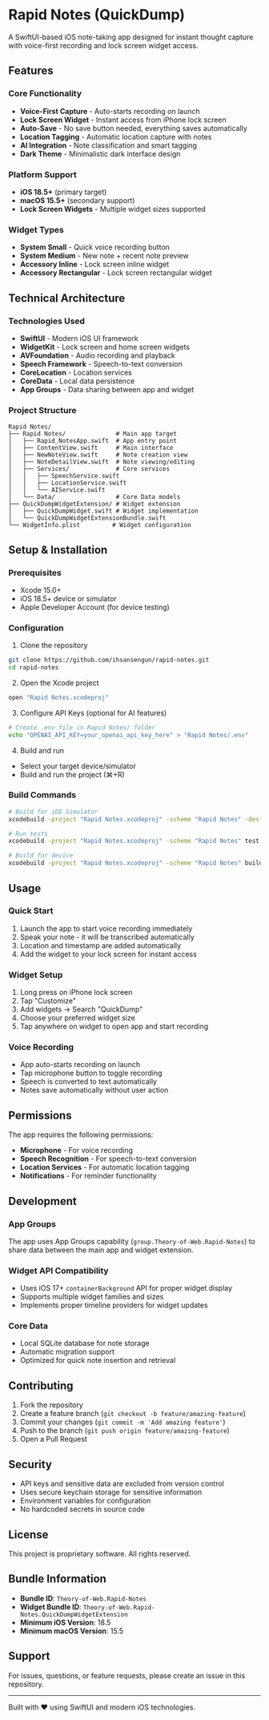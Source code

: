 # Rapid Notes (QuickDump)

A SwiftUI-based iOS note-taking app designed for instant thought capture with voice-first recording and lock screen widget access.

## Features

### Core Functionality
- **Voice-First Capture** - Auto-starts recording on launch
- **Lock Screen Widget** - Instant access from iPhone lock screen
- **Auto-Save** - No save button needed, everything saves automatically
- **Location Tagging** - Automatic location capture with notes
- **AI Integration** - Note classification and smart tagging
- **Dark Theme** - Minimalistic dark interface design

### Platform Support
- **iOS 18.5+** (primary target)
- **macOS 15.5+** (secondary support)
- **Lock Screen Widgets** - Multiple widget sizes supported

### Widget Types
- **System Small** - Quick voice recording button
- **System Medium** - New note + recent note preview
- **Accessory Inline** - Lock screen inline widget
- **Accessory Rectangular** - Lock screen rectangular widget

## Technical Architecture

### Technologies Used
- **SwiftUI** - Modern iOS UI framework
- **WidgetKit** - Lock screen and home screen widgets
- **AVFoundation** - Audio recording and playback
- **Speech Framework** - Speech-to-text conversion
- **CoreLocation** - Location services
- **CoreData** - Local data persistence
- **App Groups** - Data sharing between app and widget

### Project Structure
```
Rapid Notes/
├── Rapid Notes/              # Main app target
│   ├── Rapid_NotesApp.swift  # App entry point
│   ├── ContentView.swift     # Main interface
│   ├── NewNoteView.swift     # Note creation view
│   ├── NoteDetailView.swift  # Note viewing/editing
│   ├── Services/             # Core services
│   │   ├── SpeechService.swift
│   │   ├── LocationService.swift
│   │   └── AIService.swift
│   └── Data/                 # Core Data models
├── QuickDumpWidgetExtension/ # Widget extension
│   ├── QuickDumpWidget.swift # Widget implementation
│   └── QuickDumpWidgetExtensionBundle.swift
└── WidgetInfo.plist         # Widget configuration
```

## Setup & Installation

### Prerequisites
- Xcode 15.0+
- iOS 18.5+ device or simulator
- Apple Developer Account (for device testing)

### Configuration
1. Clone the repository
```bash
git clone https://github.com/ihsansengun/rapid-notes.git
cd rapid-notes
```

2. Open the Xcode project
```bash
open "Rapid Notes.xcodeproj"
```

3. Configure API Keys (optional for AI features)
```bash
# Create .env file in Rapid Notes/ folder
echo "OPENAI_API_KEY=your_openai_api_key_here" > "Rapid Notes/.env"
```

4. Build and run
- Select your target device/simulator
- Build and run the project (⌘+R)

### Build Commands
```bash
# Build for iOS Simulator
xcodebuild -project "Rapid Notes.xcodeproj" -scheme "Rapid Notes" -destination 'platform=iOS Simulator,name=iPhone 15' build

# Run tests
xcodebuild -project "Rapid Notes.xcodeproj" -scheme "Rapid Notes" test

# Build for device
xcodebuild -project "Rapid Notes.xcodeproj" -scheme "Rapid Notes" build
```

## Usage

### Quick Start
1. Launch the app to start voice recording immediately
2. Speak your note - it will be transcribed automatically
3. Location and timestamp are added automatically
4. Add the widget to your lock screen for instant access

### Widget Setup
1. Long press on iPhone lock screen
2. Tap "Customize"
3. Add widgets → Search "QuickDump"
4. Choose your preferred widget size
5. Tap anywhere on widget to open app and start recording

### Voice Recording
- App auto-starts recording on launch
- Tap microphone button to toggle recording
- Speech is converted to text automatically
- Notes save automatically without user action

## Permissions

The app requires the following permissions:
- **Microphone** - For voice recording
- **Speech Recognition** - For speech-to-text conversion
- **Location Services** - For automatic location tagging
- **Notifications** - For reminder functionality

## Development

### App Groups
The app uses App Groups capability (`group.Theory-of-Web.Rapid-Notes`) to share data between the main app and widget extension.

### Widget API Compatibility
- Uses iOS 17+ `containerBackground` API for proper widget display
- Supports multiple widget families and sizes
- Implements proper timeline providers for widget updates

### Core Data
- Local SQLite database for note storage
- Automatic migration support
- Optimized for quick note insertion and retrieval

## Contributing

1. Fork the repository
2. Create a feature branch (`git checkout -b feature/amazing-feature`)
3. Commit your changes (`git commit -m 'Add amazing feature'`)
4. Push to the branch (`git push origin feature/amazing-feature`)
5. Open a Pull Request

## Security

- API keys and sensitive data are excluded from version control
- Uses secure keychain storage for sensitive information
- Environment variables for configuration
- No hardcoded secrets in source code

## License

This project is proprietary software. All rights reserved.

## Bundle Information

- **Bundle ID**: `Theory-of-Web.Rapid-Notes`
- **Widget Bundle ID**: `Theory-of-Web.Rapid-Notes.QuickDumpWidgetExtension`
- **Minimum iOS Version**: 18.5
- **Minimum macOS Version**: 15.5

## Support

For issues, questions, or feature requests, please create an issue in this repository.

---

Built with ❤️ using SwiftUI and modern iOS technologies.